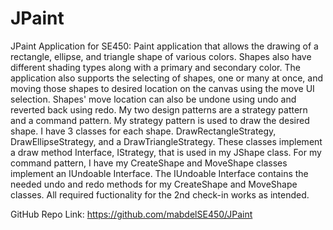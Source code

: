 # JPaint
JPaint Application for SE450:
Paint application that allows the drawing of a rectangle, ellipse, and triangle shape of various colors. Shapes also have different shading types along with a primary and secondary color. The application also supports the selecting of shapes, one or many at once, and moving those shapes to desired location on the canvas using the move UI selection. Shapes' move location can also be undone using undo and reverted back using redo. My two design patterns are a strategy pattern and a command pattern. My strategy pattern is used to draw the desired shape. I have 3 classes for each shape. DrawRectangleStrategy, DrawEllipseStrategy, and a DrawTriangleStrategy. These classes implement a draw method Interface, IStrategy, that is used in my JShape class. For my command pattern, I have my CreateShape and MoveShape classes implement an IUndoable Interface. The IUndoable Interface contains the needed undo and redo methods for my CreateShape and MoveShape classes. All required fuctionality for the 2nd check-in works as intended. 

GitHub Repo Link:
https://github.com/mabdelSE450/JPaint
